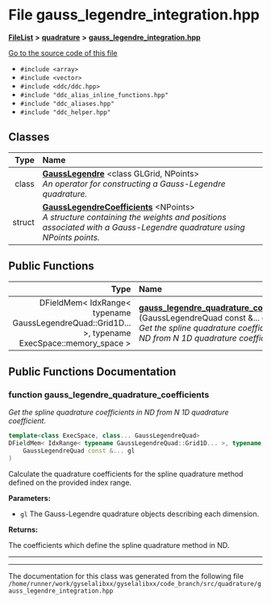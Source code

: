 

# File gauss\_legendre\_integration.hpp



[**FileList**](files.md) **>** [**quadrature**](dir_264321be3574e3b1cf375050e213576e.md) **>** [**gauss\_legendre\_integration.hpp**](gauss__legendre__integration_8hpp.md)

[Go to the source code of this file](gauss__legendre__integration_8hpp_source.md)



* `#include <array>`
* `#include <vector>`
* `#include <ddc/ddc.hpp>`
* `#include "ddc_alias_inline_functions.hpp"`
* `#include "ddc_aliases.hpp"`
* `#include "ddc_helper.hpp"`















## Classes

| Type | Name |
| ---: | :--- |
| class | [**GaussLegendre**](classGaussLegendre.md) &lt;class GLGrid, NPoints&gt;<br>_An operator for constructing a Gauss-Legendre quadrature._  |
| struct | [**GaussLegendreCoefficients**](structGaussLegendreCoefficients.md) &lt;NPoints&gt;<br>_A structure containing the weights and positions associated with a Gauss-Legendre quadrature using NPoints points._  |






















## Public Functions

| Type | Name |
| ---: | :--- |
|  DFieldMem&lt; IdxRange&lt; typename GaussLegendreQuad::Grid1D... &gt;, typename ExecSpace::memory\_space &gt; | [**gauss\_legendre\_quadrature\_coefficients**](#function-gauss_legendre_quadrature_coefficients) (GaussLegendreQuad const &... gl) <br>_Get the spline quadrature coefficients in ND from N 1D quadrature coefficient._  |




























## Public Functions Documentation




### function gauss\_legendre\_quadrature\_coefficients 

_Get the spline quadrature coefficients in ND from N 1D quadrature coefficient._ 
```C++
template<class ExecSpace, class... GaussLegendreQuad>
DFieldMem< IdxRange< typename GaussLegendreQuad::Grid1D... >, typename ExecSpace::memory_space > gauss_legendre_quadrature_coefficients (
    GaussLegendreQuad const &... gl
) 
```



Calculate the quadrature coefficients for the spline quadrature method defined on the provided index range.




**Parameters:**


* `gl` The Gauss-Legendre quadrature objects describing each dimension.



**Returns:**

The coefficients which define the spline quadrature method in ND. 





        

<hr>

------------------------------
The documentation for this class was generated from the following file `/home/runner/work/gyselalibxx/gyselalibxx/code_branch/src/quadrature/gauss_legendre_integration.hpp`

